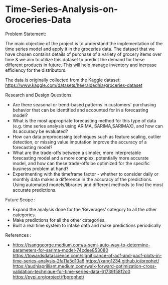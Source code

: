 # Time-Series-Analysis-on-Groceries-Data

Problem Statement:

The main objective of the project is to understand the implementation of the time series model and apply it in the groceries data. The dataset that we have chosen contains details of purchase of a variety of grocery items over time & we aim to utilize this dataset to predict the demand for these different products in future. This will help manage inventory and increase efficiency for the distributors. 

The data is originally collected from the Kaggle dataset:
https://www.kaggle.com/datasets/heeraldedhia/groceries-dataset

Research and Design Questions:

- Are there seasonal or trend-based patterns in customers' purchasing behavior that can be identified and accounted for in a forecasting model?
- What is the most appropriate forecasting method for this type of data (e.g. time series analysis using ARIMA, SARIMA,SARIMAX), and how can its accuracy be evaluated?
- How can data preprocessing techniques such as feature scaling, outlier detection, or missing value imputation improve the accuracy of a forecasting model?
- What are the trade-offs between a simpler, more interpretable forecasting model and a more complex, potentially more accurate model, and how can these trade-offs be optimized for the specific business problem at hand?
- Experimenting with the timeframe factor - whether to consider daily or monthly data makes a difference in the accuracy of the predictions.
Using automated models/libraries and different methods to find the most accurate predictions.

Future Scope :
- Expand the analysis done for the ‘Beverages’ category to all the other categories.
- Make predictions for all the other categories.
- Built a real time system to intake data and make predictions periodically

References :
- https://tsanggeorge.medium.com/a-semi-auto-way-to-determine-parameters-for-sarima-model-74cdee853080
https://towardsdatascience.com/significance-of-acf-and-pacf-plots-in-time-series-analysis-2fa11a5d10a8
https://xang1234.github.io/prophet/
https://audhiaprilliant.medium.com/walk-forward-optimization-cross-validation-technique-for-time-series-data-61739f58f2c0
https://pypi.org/project/fbprophet/



